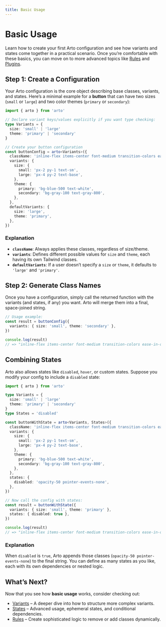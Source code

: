 ```yaml
---
title: Basic Usage
---
```


# Basic Usage

Learn how to create your first Arto configuration and see how variants and states come together in a practical scenario. Once you’re comfortable with these basics, you can move on to more advanced topics like [Rules](/core-concepts/rules) and [Plugins](/core-concepts/plugins).

## Step 1: Create a Configuration

Your Arto configuration is the core object describing base classes, variants, and states. Here’s a minimal example for a **button** that can have two sizes (`small` or `large`) and two color themes (`primary` or `secondary`):

```ts
import { arto } from 'arto'

// Declare variant keys/values explicitly if you want type checking:
type Variants = {
  size: 'small' | 'large'
  theme: 'primary' | 'secondary'
}

// Create your button configuration
const buttonConfig = arto<Variants>({
  className: 'inline-flex items-center font-medium transition-colors ease-in-out',
  variants: {
    size: {
      small: 'px-2 py-1 text-sm',
      large: 'px-4 py-2 text-base',
    },
    theme: {
      primary: 'bg-blue-500 text-white',
      secondary: 'bg-gray-100 text-gray-800',
    },
  },
  defaultVariants: {
    size: 'large',
    theme: 'primary',
  },
})
```

### Explanation

- **`className`**: Always applies these classes, regardless of size/theme.
- **`variants`**: Defines different possible values for `size` and `theme`, each having its own Tailwind classes.
- **`defaultVariants`**: If a user doesn’t specify a `size` or `theme`, it defaults to `'large'` and `'primary'`.

## Step 2: Generate Class Names

Once you have a configuration, simply call the returned function with the variants (and states, if any) you want. Arto will merge them into a final, space-joined string.

```ts
// Usage example:
const result = buttonConfig({
  variants: { size: 'small', theme: 'secondary' },
})

console.log(result)
// => "inline-flex items-center font-medium transition-colors ease-in-out px-2 py-1 text-sm bg-gray-100 text-gray-800"
```

## Combining States

Arto also allows states like `disabled`, `hover`, or custom states. Suppose you modify your config to include a `disabled` state:

```ts
import { arto } from 'arto'

type Variants = {
  size: 'small' | 'large'
  theme: 'primary' | 'secondary'
}
type States = 'disabled'

const buttonWithState = arto<Variants, States>({
  className: 'inline-flex items-center font-medium transition-colors ease-in-out',
  variants: {
    size: {
      small: 'px-2 py-1 text-sm',
      large: 'px-4 py-2 text-base',
    },
    theme: {
      primary: 'bg-blue-500 text-white',
      secondary: 'bg-gray-100 text-gray-800',
    },
  },
  states: {
    disabled: 'opacity-50 pointer-events-none',
  },
})

// Now call the config with states:
const result = buttonWithState({
  variants: { size: 'small', theme: 'primary' },
  states: { disabled: true },
})

console.log(result)
// => "inline-flex items-center font-medium transition-colors ease-in-out px-2 py-1 text-sm bg-blue-500 text-white opacity-50 pointer-events-none"
```

### Explanation

When `disabled` is `true`, Arto appends those classes (`opacity-50 pointer-events-none`) to the final string. You can define as many states as you like, each with its own dependencies or nested logic.

## What’s Next?

Now that you see how **basic usage** works, consider checking out:

- [Variants](/core-concepts/variants) – A deeper dive into how to structure more complex variants.
- [States](/core-concepts/states) – Advanced usage, ephemeral states, and conditional dependencies.
- [Rules](/core-concepts/rules) – Create sophisticated logic to remove or add classes dynamically.
